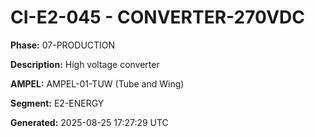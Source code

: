 # CI-E2-045 - CONVERTER-270VDC

**Phase:** 07-PRODUCTION

**Description:** High voltage converter

**AMPEL:** AMPEL-01-TUW (Tube and Wing)

**Segment:** E2-ENERGY

**Generated:** 2025-08-25 17:27:29 UTC
